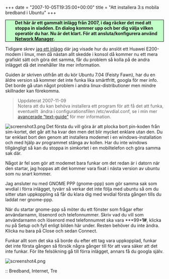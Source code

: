 +++
date = "2007-10-05T19:35:00+00:00"
title = "Att installera 3:s mobila bredband i Ubuntu"
+++

<p style="padding-left: 30px; border: 1px solid black; background: #C3FFC8">
  <strong>Det här är ett gammalt inlägg från 2007, i dag räcker det med att stoppa in sladden. En dialog kommer upp och ber dig välja vilken operatör du har. Nu är det klart. För att ansluta/konfigurera använd <a href="http://en.wikipedia.org/wiki/Network_Manager">Network Manager</a>.</strong>
</p>

Tidigare skrev [jag ett inlägg][1] där jag visade hur du anslöt ett Huawei E200-modem i linux, men då nästan allt skedde i konsol då kommer nu ett mera grafiskt sätt och göra det samma, får du problem så kolla på de andra inlägget då det innehåller lite mer information.

Guiden är skriven utifrån att du kör Ubuntu 7.04 (Feisty Fawn), har du en äldre version så kommer det inte funka lika smärtfritt, googla för mer info. Det borde gå utan något problem i andra linux-distributioner men mindre skillnader kan förekomma.

> Uppdaterat 2007-11-09  
> Notera att du kan behöva installera ett program för att få det att funka, eventuellt  ändra i configurationsfilen /etc/wvdial.conf, se i min mer [avancerade &#8220;text-guide&#8221;][1] för mer information.

<img title="screenshot3.png" src="http://cdn.junkpile.se/2007/10/screenshot3.png" alt="screenshot3.png" align="left" />Det första du vill göra är att plocka bort pin-koden från sim-kortet, det går att ha kvar den men det blir mycket enklare utan den. Du tar enklast bort den genom att installera modemet i en windows-installation och med hjälp av programmet stänga av kollen. Har du inte windows tillgängligt så kan du stoppa in simkortet i en mobiltelefon och göra samma sak där.

Något är fel som gör att modemet bara funkar om det redan är i datorn när den startar, jag hoppas att det kommer vara fixat i nästa version av ubuntu som nu snart kommer.

Jag ansluter nu med GNOME PPP (gnome-ppp) som gör samma sak som wvdial i förra inlägget, tyvärr så verkar det inte följa med ubuntu så om du sitter utan uppkoppling så får du klara dig med wvdial första gången tills du laddat ner gnome-ppp.

När du startar gnome-ppp så möter du ett fönster som frågar efter användarnamn, lösenord och telefonnummer. Skriv vad du vill som användarnamn och lösenord med telefonnumret ska vara **\*99\***1#**, klicka nu på Setup och fyll enligt bilden här under. Resten behöver du inte ändra. Klicka nu bara på Close och sedan Connect.

Funkar allt som det ska så borde du efter ett tag vara uppkopplad, funkar det inte första gången så försök några gånger till för att vara säker att det inte funkar. För lite felsökning gå till förra inlägget, annars få du googla själv.

![screenshot4.png][2]

:: Bredband, Internet, Tre

<small></small>

 [1]: http://junkpile.se/~s/wp/2007/10/huawei-e2200-hsdpa/
 [2]: http://cdn.junkpile.se/2007/10/screenshot4.png "screenshot4.png"
